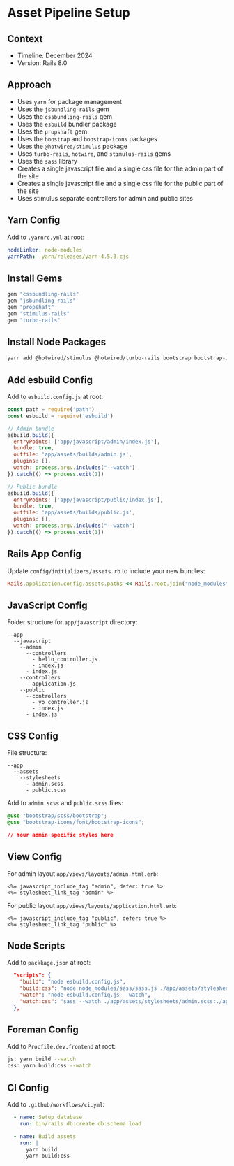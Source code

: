 # Asset Pipeline Setup

## Context

* Timeline: December 2024
* Version: Rails 8.0

## Approach

* Uses `yarn` for package management
* Uses the `jsbundling-rails` gem
* Uses the `cssbundling-rails` gem
* Uses the `esbuild` bundler package
* Uses the `propshaft` gem
* Uses the `boostrap` and `boostrap-icons` packages
* Uses the `@hotwired/stimulus` package
* Uses `turbo-rails`, `hotwire`, and `stimulus-rails` gems
* Uses the `sass` library
* Creates a single javascript file and a single css file for the admin part of the site
* Creates a single javascript file and a single css file for the public part of the site
* Uses stimulus separate controllers for admin and public sites

## Yarn Config

Add to `.yarnrc.yml` at root:

```yml
nodeLinker: node-modules
yarnPath: .yarn/releases/yarn-4.5.3.cjs
```

## Install Gems

```ruby
gem "cssbundling-rails"
gem "jsbundling-rails"
gem "propshaft"
gem "stimulus-rails"
gem "turbo-rails"
```

## Install Node Packages

```bash
yarn add @hotwired/stimulus @hotwired/turbo-rails bootstrap bootstrap-icons esbuild sass
```

## Add esbuild Config

Add to `esbuild.config.js` at root:

```javascript
const path = require('path')
const esbuild = require('esbuild')

// Admin bundle
esbuild.build({
  entryPoints: ['app/javascript/admin/index.js'],
  bundle: true,
  outfile: 'app/assets/builds/admin.js',
  plugins: [],
  watch: process.argv.includes("--watch")
}).catch(() => process.exit(1))

// Public bundle
esbuild.build({
  entryPoints: ['app/javascript/public/index.js'],
  bundle: true,
  outfile: 'app/assets/builds/public.js',
  plugins: [],
  watch: process.argv.includes("--watch")
}).catch(() => process.exit(1))
```

## Rails App Config

Update `config/initializers/assets.rb` to include your new bundles:

```ruby
Rails.application.config.assets.paths << Rails.root.join("node_modules")
```

## JavaScript Config

Folder structure for `app/javascript` directory:

```
--app
  --javascript
    --admin
      --controllers
        - hello_controller.js
        - index.js
      - index.js
    --controllers
      - application.js
    --public
      --controllers
        - yo_controller.js
        - index.js
      - index.js
```

## CSS Config

File structure:

```
--app
  --assets
    --stylesheets
      - admin.scss
      - public.scss
```

Add to `admin.scss` and `public.scss` files:

```css
@use "bootstrap/scss/bootstrap";
@use "bootstrap-icons/font/bootstrap-icons";

// Your admin-specific styles here
```

## View Config

For admin layout `app/views/layouts/admin.html.erb`:

```erb
<%= javascript_include_tag "admin", defer: true %>
<%= stylesheet_link_tag "admin" %>
```

For public layout `app/views/layouts/application.html.erb`:

```erb
<%= javascript_include_tag "public", defer: true %>
<%= stylesheet_link_tag "public" %>
```

## Node Scripts

Add to `packkage.json` at root:

```json
  "scripts": {
    "build": "node esbuild.config.js",
    "build:css": "node node_modules/sass/sass.js ./app/assets/stylesheets/admin.scss:./app/assets/builds/admin.css ./app/assets/stylesheets/public.scss:./app/assets/builds/public.css --no-source-map --load-path=node_modules --style=compressed",
    "watch": "node esbuild.config.js --watch",
    "watch:css": "sass --watch ./app/assets/stylesheets/admin.scss:./app/assets/builds/admin.css ./app/assets/stylesheets/public.scss:./app/assets/builds/public.css --no-source-map --load-path=node_modules"
  },
  ```

## Foreman Config

Add to `Procfile.dev.frontend` at root:

```bash
js: yarn build --watch
css: yarn build:css --watch
```

## CI Config

Add to `.github/workflows/ci.yml`:

```yaml
  - name: Setup database
    run: bin/rails db:create db:schema:load

  - name: Build assets
    run: |
      yarn build
      yarn build:css
```
